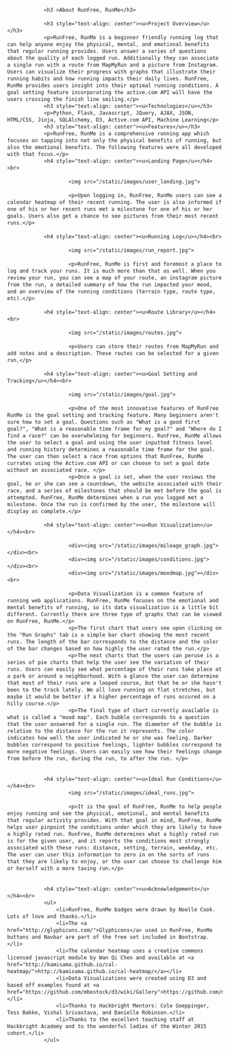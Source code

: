 
				<h3 >About RunFree, RunMe</h3>
		
				<h3 style="text-align: center"><u>Project Overview</u></h3>
				<p>RunFree, RunMe is a beginner friendly running log that can help anyone enjoy the physical, mental, and emotional benefits that regular running provides. Users answer a series of questions about the quality of each logged run. Additionally they can associate a single run with a route from MapMyRun and a picture from Instagram. Users can visualize their progress with graphs that illustrate their running habits and how running impacts their daily lives. RunFree, RunMe provides users insight into their optimal running conditions. A goal setting feature incorporating the active.com API will have the users crossing the finish line smiling.</p>
				<h3 style="text-align: center"><u>Technologies</u></h3>
				<p>Python, Flask, Javascript, JQuery, AJAX, JSON, HTML/CSS, Jinja, SQLAlchemy, D3, Active.com API, Machine Learning</p>
				<h3 style="text-align: center"><u>Features</u></h3>
				<p>RunFree, RunMe is a comprehensive running app which focuses on tapping into not only the physical benefits of running, but also the emotional benefits. The following features were all developed with that focus.</p>
				<h4 style="text-align: center"><u>Landing Page</u></h4><br>
	
						<img src="/static/images/user_landing.jpg">

						<p>Upon logging in, RunFree, RunMe users can see a calendar heatmap of their recent running. The user is also informed if one of his or her recent runs met a milestone for one of his or her goals. Users also get a chance to see pictures from their most recent runs.</p>

				<h4 style="text-align: center"><u>Running Log</u></h4><br>

						<img src="/static/images/run_report.jpg">

						<p>RunFree, RunMe is first and foremost a place to log and track your runs. It is much more than that as well. When you review your run, you can see a map of your route, an instagram picture from the run, a detailed summary of how the run impacted your mood, and an overview of the running conditions (terrain type, route type, etc).</p>

				<h4 style="text-align: center"><u>Route Library</u></h4><br>

						<img src="/static/images/routes.jpg">
	
						<p>Users can store their routes from MapMyRun and add notes and a description. These routes can be selected for a given run.</p>

				<h4 style="text-align: center"><u>Goal Setting and Tracking</u></h4><br>

						<img src="/static/images/goal.jpg">

						<p>One of the most innovative features of RunFree RunMe is the goal setting and tracking feature. Many beginners aren't sure how to set a goal. Questions such as "What is a good first goal?", "What is a reasonable time frame for my goal?" and "Where do I find a race?" can be overwhelming for beginners. RunFree, RunMe allows the user to select a goal and using the user inputted fitness level and running history determines a reasonable time frame for the goal. The user can then select a race from options that RunFree, RunMe currates using the Active.com API or can choose to set a goal date without an associated race. </p>
						<p>Once a goal is set, when the user reviews the goal, he or she can see a countdown, the website associated with their race, and a series of milestones that should be met before the goal is attempted. RunFree, RunMe determines when a run you logged met a milestone. Once the run is confirmed by the user, the milestone will display as complete.</p>

				<h4 style="text-align: center"><u>Run Visualization</u></h4><br>

						<div><img src="/static/images/mileage_graph.jpg"></div><br>
						<div><img src="/static/images/conditions.jpg"></div><br>
						<div><img src="/static/images/moodmap.jpg"></div><br>

						<p>Data Visualization is a common feature of running web applications. RunFree, RunMe focuses on the emotional and mental benefits of running, so its data visualization is a little bit different. Currently there are three type of graphs that can be viewed on RunFree, RunMe.</p>
						<p>The first chart that users see upon clicking on the "Run Graphs" tab is a simple bar chart showing the most recent runs. The length of the bar corresponds to the distance and the color of the bar changes based on how highly the user rated the run.</p>
						<p>The next charts that the users can peruse is a series of pie charts that help the user see the variation of their runs. Users can easily see what percentage of their runs take place at a park or around a neighborhood. With a glance the user can determine that most of their runs are a looped course, but that he or she hasn't been to the track lately. We all love running on flat stretches, but maybe it would be better if a higher percentage of runs occured on a hilly course.</p>
						<p>The final type of chart currently available is what is called a "mood map". Each bubble corresponds to a question that the user answered for a single run. The diameter of the bubble is relative to the distance for the run it represents. The color indicates how well the user indicated he or she was feeling. Darker bubbles correspond to positive feelings, lighter bubbles correspond to more negative feelings. Users can easily see how their feelings change from before the run, during the run, to after the run. </p>


				<h4 style="text-align: center"><u>Ideal Run Conditions</u></h4><br>
						<img src="/static/images/ideal_runs.jpg">

						<p>It is the goal of RunFree, RunMe to help people enjoy running and see the physical, emotional, and mental benefits that regular activity provides. With that goal in mind, RunFree, RunMe helps user pinpoint the conditions under which they are likely to have a highly rated run. RunFree, RunMe determines what a highly rated run is for the given user, and it reports the conditions most strongly associated with these runs: distance, setting, terrain, weekday, etc. The user can user this information to zero in on the sorts of runs that they are likely to enjoy, or the user can choose to challenge him or herself with a more taxing run.</p>


				<h4 style="text-align: center"><u>Acknowledgements</u></h4><br>
				<ul>
					<li>RunFree, RunMe badges were drawn by Noelle Cook. Lots of love and thanks.</li>
					<li>The <a href="http://glyphicons.com/">Glyphicons</a> used in RunFree, RunMe buttons and Navbar are part of the free set included in Bootstrap.</li>
					<li>The calendar heatmap uses a creative commons licensed javascript module by Wan Qi Chen and available at <a href="http://kamisama.github.io/cal-heatmap/">http://kamisama.github.io/cal-heatmap/</a></li>
					<li>Data Visualizations were created using D3 and based off examples found at <a href="https://github.com/mbostock/d3/wiki/Gallery">https://github.com/mbostock/d3/wiki/Gallery</a></li>
					<li>Thanks to Hackbright Mentors: Cole Goeppinger, Tess Bakke, Vishal Srivastava, and Danielle Robinson.</li>
					<li>Thanks to the excellent teaching staff at Hackbright Academy and to the wonderful ladies of the Winter 2015 cohort.</li>
				</ul>
